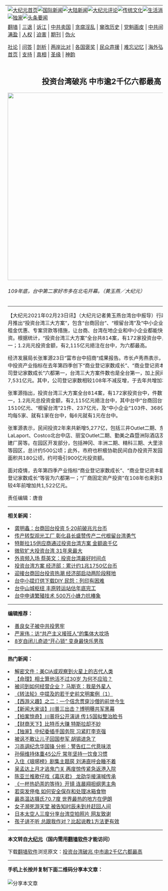 <a name="1" id="1" target="_blank"></a><span id="1"></span>
<table align=center border="0"><tr><td colspan="2" VALIGN=TOP><a href="https://github.com/xgoxlu390/djy/blob/master/gb/nf1351518.md#1"><img src="https://raw.githubusercontent.com/xgoxlu390/www/master/t/djy/1.jpg" title="大纪元首页" alt="大纪元首页"></a><a href="https://github.com/xgoxlu390/djy/blob/master/gb/n24hr.md#1"><img src="https://raw.githubusercontent.com/xgoxlu390/www/master/t/djy/3.jpg" title="国际新闻" alt="国际新闻"></a><a href="https://github.com/xgoxlu390/djy/blob/master/gb/nsc413.md#1"><img src="https://raw.githubusercontent.com/xgoxlu390/www/master/t/djy/4.jpg" title="大陆新闻" alt="大陆新闻"></a><a href="https://github.com/xgoxlu390/djy/blob/master/gb/news392.md#1"><img src="https://raw.githubusercontent.com/xgoxlu390/www/master/t/djy/5.jpg" title="大纪元评论" alt="大纪元评论"></a><a href="https://github.com/xgoxlu390/djy/blob/master/gb/news2007.md#1"><img src="https://raw.githubusercontent.com/xgoxlu390/www/master/t/djy/6.jpg" title="传统文化" alt="传统文化"></a><a href="https://github.com/xgoxlu390/djy/blob/master/gb/news2008.md#1"><img src="https://raw.githubusercontent.com/xgoxlu390/www/master/t/djy/7.jpg" title="生活消费" alt="生活消费"></a><a href="https://github.com/xgoxlu390/djy/blob/master/gb/ncyule.md#1"><img src="https://raw.githubusercontent.com/xgoxlu390/www/master/t/djy/8.jpg" title="娱乐休闲" alt="娱乐休闲"></a><a href="https://github.com/xgoxlu390/djy/blob/master/gb/nsc1002.md#1"><img src="https://raw.githubusercontent.com/xgoxlu390/www/master/t/djy/9.jpg" title="健康" alt="健康"></a><a href="https://github.com/xgoxlu390/djy/blob/master/gb/nf6092.md#1"><img src="https://raw.githubusercontent.com/xgoxlu390/www/master/t/djy/10a.jpg" title="独家" alt="独家"></a><a href="https://github.com/xgoxlu390/djy/blob/master/gb/nf4514.md#1"><img src="https://raw.githubusercontent.com/xgoxlu390/www/master/t/djy/12a.jpg" title="头条要闻" alt="头条要闻"></a></td></tr>
<tr><td colspan="2" VALIGN=TOP><a target="_blank" href="https://github.com/xgoxlu390/www/blob/master/README.md?zsrh#1">翻墙</a> | <a target="_blank" href="https://github.com/xgoxlu390/djy/blob/master/gb/nf5657.md#1">三退</a> | <a target="_blank" href="https://github.com/xgoxlu390/djy/blob/master/gb/nf6124.md#1">诉江</a> | <a target="_blank" href="https://github.com/xgoxlu390/djy/blob/master/gb/nf1176117.md#1">中共卖国</a> | <a target="_blank" href="https://github.com/xgoxlu390/djy/blob/master/gb/nf5773.md#1">贪腐淫乱</a> | <a target="_blank" href="https://github.com/xgoxlu390/djy/blob/master/gb/nf1176115.md#1">窜改历史</a> | <a target="_blank" href="https://github.com/xgoxlu390/djy/blob/master/gb/nf1176107.md#1">党魁画皮</a> | <a target="_blank" href="https://github.com/xgoxlu390/djy/blob/master/gb/nf1320400.md#1">中共间谍</a> | <a target="_blank" href="https://github.com/xgoxlu390/djy/blob/master/gb/nf1176114.md#1">破坏传统</a> | <a target="_blank" href="https://github.com/xgoxlu390/ntdtv/blob/master/gb/prog447_1.md#1">恶贯满盈</a> | <a target="_blank" href="https://github.com/xgoxlu390/djy/blob/master/gb/ncid278.md#1">人权</a> | <a target="_blank" href="https://github.com/xgoxlu390/djy/blob/master/gb/nf1176111.md#1">迫害</a> | <a target="_blank" href="https://gitlab.com/szzdlab/mh-qikan/blob/master/README.md#1">期刊</a> | <a target="_blank" href="https://github.com/xgoxlu390/djy/blob/master/gb/nf5562.md#1">伪火</a></p><p><a target="_blank" href="https://github.com/xgoxlu390/djy/blob/master/gb/9p.md#1">社论</a> | <a target="_blank" href="https://github.com/xgoxlu390/djy/blob/master/gb/nf4378.md#1">问答</a> | <a target="_blank" href="https://github.com/xgoxlu390/djy/blob/master/gb/nf5792.md#1">剖析</a> | <a target="_blank" href="https://github.com/xgoxlu390/djy/blob/master/gb/nf5735.md#1">两岸比对</a> | <a target="_blank" href="https://github.com/xgoxlu390/djy/blob/master/gb/nf6119.md#1">各国褒奖</a> | <a target="_blank" href="https://github.com/xgoxlu390/djy/blob/master/gb/nf6120.md#1">民众声援</a> | <a target="_blank" href="https://github.com/xgoxlu390/djy/blob/master/gb/nf1188594.md#1">难忘记忆</a> | <a target="_blank" href="https://github.com/xgoxlu390/djy/blob/master/gb/nf3180.md#1">海外弘传</a> | <a target="_blank" href="https://github.com/xgoxlu390/djy/blob/master/gb/nf5410.md#1">万人上访</a> | <a target="_blank" href="https://github.com/xgoxlu390/www/blob/master/README.md?zsrh#1">平台首页</a> | <a target="_blank" href="https://github.com/xgoxlu390/djy/blob/master/gb/nf4386.md#1">支持</a> | <a target="_blank" href="https://github.com/xgoxlu390/djy/blob/master/gb/nf4389.md#1">真相</a> | <a target="_blank" href="https://github.com/xgoxlu390/djy/blob/master/gb/nf5790.md#1">圣缘</a> | <a target="_blank" href="https://github.com/xgoxlu390/djy/blob/master/gb/nf4786.md#1">神韵</a></td></tr>
<tr><td VALIGN=TOP width="626"><h2 align=center>投资台湾破兆 中市逾2千亿六都最高</h2>
<img width="600" src="https://i.epochtimes.com/assets/uploads/2021/02/485022.jpg" />
<h6>109年底，台中第二家好市多在北屯开幕。（黄玉燕／大纪元）
</h6>
<hr>
<p>【大纪元2021年02月23日讯】（大纪元记者黄玉燕台湾台中报导）行政院2019年7月推出“<ahref="https://github.com/xgoxlu390/djy/blob/master/gb/tag/%E6%8A%95%E8%B5%84%E5%8F%B0%E6%B9%BE.md#1">投资台湾</a>三大方案”，包含“<ahref="https://github.com/xgoxlu390/djy/blob/master/gb/tag/%E5%8F%B0%E5%95%86%E5%9B%9E%E5%8F%B0.md#1">台商回台</a>”、“<ahref="https://github.com/xgoxlu390/djy/blob/master/gb/tag/%E6%A0%B9%E7%95%99%E5%8F%B0%E6%B9%BE.md#1">根留台湾</a>”及“中小企业”，提供土地租金优惠、专案贷款等措施，让台商、台湾在地企业和中小企业都能快速、安心投资。根据统计，“投资台湾三大方案”全台共814案，有172家投资台中，件数全台第一；1.2兆元投资金额，有2,115亿元挹注在台中，为六都最高。</p>
<p>经济发展局长张峯源23日“富市台中招商”成果报告。市长卢秀燕表示，面对疫情，台中投资产业指标在去年第四季创下“商业登记家数成长”、“商业登记资本额成长”、“公司登记家数成长”六都第一，台湾三大方案件数也是全台第一，加上民间投资，总计有7,531亿元。其中，公司登记家数相较108年不减反增，于去年共增加3900家。</p>
<p>张峯源指出，<ahref="https://github.com/xgoxlu390/djy/blob/master/gb/tag/%E6%8A%95%E8%B5%84%E5%8F%B0%E6%B9%BE.md#1">投资台湾</a>三大方案全台814案，有172家投资台中，件数高居全台第一，1.2兆元总投资金额，有2,115亿元挹注台中，其中台中“<ahref="https://github.com/xgoxlu390/djy/blob/master/gb/tag/%E5%8F%B0%E5%95%86%E5%9B%9E%E5%8F%B0.md#1">台商回台</a>”占48件、1510亿元、“<ahref="https://github.com/xgoxlu390/djy/blob/master/gb/tag/%E6%A0%B9%E7%95%99%E5%8F%B0%E6%B9%BE.md#1">根留台湾</a>”21件、237亿元，及“中小企业”103件、368亿元，也就是平均每5家、就有1家在台中，每6元就有1元在台中。</p>
<p>张峯源表示，民间投资2年来共新增5,277亿，包括三井Outlet二期、东区LaLaport、Costco北台中店、丽宝Outlet二期、勤美之森暨洲际酒店及美光记忆体扩建厂房等。在园区开发部分，包括神冈、丰洲二期、精科三期、大里涂城、大里夏田等园区，总计约500公顷；此外，市府也积极协助民间自办投资开发园区，合计开发面积共180公顷，约可吸引900亿元投资额。</p>
<p>面对疫情，去年第四季产业指标“商业登记家数成长”、“商业登记资本额成长”、“公司登记家数成长”等皆为六都第一；“厂商固定资产投资”在108年也来到3,183亿元，相较4年前增加共1,522亿元。</p>
<p>责任编辑：唐音</p>

<hr>


<strong>相关新闻：</strong>
<li><a href="https://github.com/xgoxlu390/djy/blob/master/gb/20/5/5/n12084622.md#1">龚明鑫：台商回台投资 5·20前破兆元台币</a></li>
<li><a href="https://github.com/xgoxlu390/djy/blob/master/gb/20/8/26/n12358235.md#1">传产转型观光工厂 彰化县长盛赞传产二代根留台湾勇气</a></li>
<li><a href="https://github.com/xgoxlu390/djy/blob/master/gb/20/10/15/n12477343.md#1">特斯拉15供应商通过投资台湾方案 金额逾千亿</a></li>
<li><a href="https://github.com/xgoxlu390/djy/blob/master/gb/20/10/26/n12503057.md#1">微软扩大投资台湾 31年来最大</a></li>
<li><a href="https://github.com/xgoxlu390/djy/blob/master/gb/20/11/2/n12519659.md#1">外资频入场 蔡英文：投资台湾最好时间点</a></li>
<li><a href="https://github.com/xgoxlu390/djy/blob/master/gb/21/1/9/n12676987.md#1">投资台湾方案 经济部：累计约1兆1750亿台币</a></li>
<li><a href="https://github.com/xgoxlu390/djy/blob/master/gb/21/2/16/n12755106.md#1">迎接台商回台投资热潮 经济部启动两阶段释地</a></li>
<li><a href="https://github.com/xgoxlu390/djy/blob/master/gb/21/2/23/n12769368.md#1">台中小提灯供下载DIY 民怨：列印有困难</a></li>
<li><a href="https://github.com/xgoxlu390/djy/blob/master/gb/21/2/23/n12769360.md#1">台中山城枢纽 丰原转运站估年底完工</a></li>
<li><a href="https://github.com/xgoxlu390/djy/blob/master/gb/21/2/23/n12768011.md#1">台中申请繁殖技术  500万小蜂力抗椿象</a></li>
<hr>


<strong>编辑推荐：</strong>
<li><a href="https://github.com/xgoxlu390/djy/blob/master/gb/13/9/29/n3974789.md?dfh#1" target="_blank">善良女子被中共投男牢</a></li><li><a href="https://github.com/tsiac2612/djy/blob/master/gb/17/12/19/n9970937.md#1" target="_blank">严家伟：访“共产主义接班人”的集体大坟场</a></li><li><a href="https://github.com/tsiac2612/djy/blob/master/gb/18/8/2/n10610921.md#1" target="_blank">8岁自闭儿奇迹“开心锁” 变身最快乐男孩</a></li>
<hr>

<strong>热门新闻：</strong>
<li><a href="https://github.com/wfncjj363/djy/blob/master/gb/21/2/19/n12762219.md#1">解密文件：美CIA或观察到火星上的古代人类</a></li>
<li><a href="https://github.com/wfncjj363/djy/blob/master/gb/20/12/30/n12653772.md#1">【命理】相士算他活不过30岁 为何不应验？</a></li>
<li><a href="https://github.com/wfncjj363/djy/blob/master/gb/21/2/16/n12755606.md#1">被问到如何经营企业？ 马斯克：我是外星人</a></li>
<li><a href="https://github.com/wfncjj363/djy/blob/master/gb/21/2/16/n12756200.md#1">《转法轮》中提及的若干史前文明案例（1）</a></li>
<li><a href="https://github.com/wfncjj363/djy/blob/master/gb/18/3/8/n10200680.md#1">【西游义趣】之二：一个信念贯穿沙僧的前世今生</a></li>
<li><a href="https://github.com/wfncjj363/djy/blob/master/gb/21/2/22/n12767803.md#1">【新闻大家谈】川普三出击？博明曝共军黑幕</a></li>
<li><a href="https://github.com/wfncjj363/djy/blob/master/gb/21/2/22/n12766354.md#1">【拍案惊奇】川普将公开演讲 传15国拟整治脸书</a></li>
<li><a href="https://github.com/wfncjj363/djy/blob/master/gb/21/2/22/n12768264.md#1">【财商天下】比特币大赚  特斯拉却不妙</a></li>
<li><a href="https://github.com/wfncjj363/djy/blob/master/gb/21/2/18/n12760322.md#1">【独家】中纪委插手国务院 习紧盯李克强</a></li>
<li><a href="https://github.com/wfncjj363/djy/blob/master/gb/21/2/21/n12765948.md#1">被讽不敢让儿子回国参军 胡锡进急了</a></li>
<li><a href="https://github.com/wfncjj363/djy/blob/master/gb/21/2/21/n12765796.md#1">习高调纪念华国锋 分析：警告红二代意味浓</a></li>
<li><a href="https://github.com/wfncjj363/djy/blob/master/gb/21/2/22/n12766316.md#1">孙俪维持体重45公斤 常年坚持一饮食习惯</a></li>
<li><a href="https://github.com/wfncjj363/djy/blob/master/gb/21/2/21/n12765995.md#1">入住《琅琊榜》剧集主题房 刘涛直呼会睡不着</a></li>
<li><a href="https://github.com/wfncjj363/djy/blob/master/gb/21/2/21/n12765848.md#1">吴孟达上月才逃鬼门关 再度惊传紧急返港入院</a></li>
<li><a href="https://github.com/wfncjj363/djy/blob/master/gb/21/2/21/n12765209.md#1">陈亚兰推歌仔戏《嘉庆君》 龙劭华接演喊传承</a></li>
<li><a href="https://github.com/wfncjj363/djy/blob/master/gb/21/2/21/n12765033.md#1">《一杯热奶茶的等待》开镜 连晨翔担纲男主角</a></li>
<li><a href="https://github.com/wfncjj363/djy/blob/master/gb/21/2/20/n12764713.md#1">若突发停电 如何安全保存和处理冰箱食物</a></li>
<li><a href="https://github.com/wfncjj363/djy/blob/master/gb/21/2/21/n12765071.md#1">最高温达摄氏70.7度 世界最热的地方在伊朗</a></li>
<li><a href="https://github.com/wfncjj363/djy/blob/master/gb/21/2/21/n12765309.md#1">女子濒死游天堂 被告知时辰未到并赶回人间</a></li>
<li><a href="https://github.com/wfncjj363/djy/blob/master/gb/21/2/21/n12765194.md#1">日本太空人三度分享台湾空拍照片 网友致谢</a></li>
<li><a href="https://github.com/wfncjj363/djy/blob/master/gb/21/2/16/n12756157.md#1">孩子讲不听 总跟我作对？比起说教1方法更有效</a></li>
<hr>

<strong>本文转自<a href="https://www.epochtimes.com">大纪元</a>（国内需用<a href="https://github.com/xgoxlu390/www/blob/master/README.md#8">翻墙软件</a>才能访问）</strong><p>下载<a href="https://github.com/xgoxlu390/www/blob/master/README.md#8">翻墙软件</a>浏览原文：<a href="https://www.epochtimes.com/gb/21/2/23/n12769364.htm">投资台湾破兆 中市逾2千亿六都最高</a></p><hr>

<strong>手机上长按并复制下面二维码分享本文章：</strong><br><br><img src="https://chart.apis.google.com/chart?cht=qr&chs=240x240&choe=UTF-8&chld=M|2&chl=https://github.com/xgoxlu390/djy/blob/master/gb/21/2/23/n12769364.md%231" title="分享本文章"></td><td VALIGN=TOP><a href="https://github.com/xgoxlu390/djy/blob/master/gb/16/1/21/n4622075.md?dfh#1" target="_blank"><img src="https://raw.githubusercontent.com/xgoxlu390/djy/master/gb/300/wei-f1.jpg" title="中共的伪火骗局"  alt="中共的伪火骗局"></a><br><a href="https://github.com/xgoxlu390/www/blob/master/README.md?dfh#9" target="_blank"><img src="https://raw.githubusercontent.com/xgoxlu390/djy/master/gb/300/yong-h.jpg" title="永恒的见证"  alt="永恒的见证"></a><br><a href="https://github.com/xgoxlu390/djy/blob/master/gb/13/9/29/n3974789.md?dfh#1" target="_blank"><img src="https://raw.githubusercontent.com/xgoxlu390/djy/master/gb/300/shang-lnz.jpg" title="善良女子被中共投男牢"  alt="善良女子被中共投男牢"></a><br><a href="https://github.com/xgoxlu390/djy/blob/master/gb/16/3/16/n4663449.md?dfh#1" target="_blank"><img src="https://raw.githubusercontent.com/xgoxlu390/djy/master/gb/300/huo-z3.jpg" title="警卫目击活摘器官"  alt="警卫目击活摘器官"></a><br><a href="https://github.com/xgoxlu390/djy/blob/master/gb/16/8/7/n8177641.md?dfh#1" target="_blank"><img src="https://raw.githubusercontent.com/xgoxlu390/djy/master/gb/300/huo-z4.jpg" title="证人描述活摘恐怖"  alt="证人描述活摘恐怖"></a><br><a href="https://github.com/xgoxlu390/djy/blob/master/gb/10/4/19/n2881569.md?dfh#1" target="_blank"><img src="https://raw.githubusercontent.com/xgoxlu390/djy/master/gb/300/huo-z1.jpg" title="揭开活摘器官黑幕"  alt="揭开活摘器官黑幕"></a><br><a href="https://github.com/xgoxlu390/djy/blob/master/gb/10/11/7/n3077476.md?dfh#1" target="_blank"><img src="https://raw.githubusercontent.com/xgoxlu390/djy/master/gb/300/ma-ks.jpg" title="马克思的成魔之路"  alt="马克思的成魔之路"></a><br><a href="https://github.com/xgoxlu390/djy/blob/master/gb/14/6/9/n4173977.md?dfh#1" target="_blank"><img src="https://raw.githubusercontent.com/xgoxlu390/djy/master/gb/300/chang-zs.jpg" title="藏字石 蕴天机"  alt="藏字石 蕴天机"></a><br><a href="https://github.com/xgoxlu390/djy/blob/master/gb/18/5/10/n10381511.md?dfh#1" target="_blank"><img src="https://raw.githubusercontent.com/xgoxlu390/djy/master/gb/300/st1.jpg" title="关注3亿人三退"  alt="关注3亿人三退"></a><br><a href="https://github.com/xgoxlu390/djy/blob/master/gb/18/3/21/n10237682.md?dfh#1" target="_blank"><img src="https://raw.githubusercontent.com/xgoxlu390/djy/master/gb/300/jie-t.jpg" title="解体中共复兴中华"  alt="解体中共复兴中华"></a><br><a href="https://github.com/xgoxlu390/djy/blob/master/gb/9/2/9/n2422991.md?dfh#1" target="_blank"><img src="https://raw.githubusercontent.com/xgoxlu390/djy/master/gb/300/gao-zs.jpg" title="中共迫害良心律师"  alt="中共迫害良心律师"></a><br><a href="https://github.com/xgoxlu390/djy/blob/master/gb/18/12/9/n10900044.md?dfh#1" target="_blank"><img src="https://raw.githubusercontent.com/xgoxlu390/djy/master/gb/300/sj1.jpg" title="303万人举报江泽民"  alt="303万人举报江泽民"></a><br><a href="https://github.com/xgoxlu390/djy/blob/master/gb/18/8/28/n10672014.md?dfh#1" target="_blank"><img src="https://raw.githubusercontent.com/xgoxlu390/djy/master/gb/300/sj2.jpg" title="这些官员为何起诉江泽民"  alt="这些官员为何起诉江泽民"></a><br><a href="https://github.com/xgoxlu390/djy/blob/master/gb/8/12/18/n2367165.md?dfh#1" target="_blank"><img src="https://raw.githubusercontent.com/xgoxlu390/djy/master/gb/300/liangan.jpg" title="海峡两岸的强烈对比"  alt="海峡两岸的强烈对比"></a><br><a href="https://github.com/xgoxlu390/djy/blob/master/gb/15/12/10/n4593139.md?dfh#1" target="_blank"><img src="https://raw.githubusercontent.com/xgoxlu390/djy/master/gb/300/jia-ndzl.jpg" title="加拿大总理的贺信"  alt="加拿大总理的贺信"></a><br><a href="https://github.com/xgoxlu390/djy/blob/master/gb/11/6/17/n3289382.md?dfh#1" target="_blank"><img src="https://raw.githubusercontent.com/xgoxlu390/djy/master/gb/300/xiao-wd.jpg" title="探寻真相兼听则明"  alt="探寻真相兼听则明"></a><br><a href="https://github.com/xgoxlu390/djy/blob/master/gb/18/10/27/n10812623.md?dfh#1" target="_blank"><img src="https://raw.githubusercontent.com/xgoxlu390/djy/master/gb/300/yindu.jpg" title="印度媒体报道东方"  alt="印度媒体报道东方"></a><br><a href="https://github.com/xgoxlu390/djy/blob/master/gb/18/6/9/n10469652.md?dfh#1" target="_blank"><img src="https://raw.githubusercontent.com/xgoxlu390/djy/master/gb/300/xie-j.jpg" title="不一样的海外校园"  alt="不一样的海外校园"></a><br><a href="https://github.com/xgoxlu390/djy/blob/master/gb/7/4/5/n1669415.md?dfh#1" target="_blank"><img src="https://raw.githubusercontent.com/xgoxlu390/djy/master/gb/300/li-up.jpg" title="从大师到徒弟的传奇"  alt="从大师到徒弟的传奇"></a><br><a href="https://github.com/xgoxlu390/djy/blob/master/gb/17/5/26/n9191512.md?dfh#1" target="_blank"><img src="https://raw.githubusercontent.com/xgoxlu390/djy/master/gb/300/zfl2.jpg" title="亿万人与东方一本奇书"  alt="亿万人与东方一本奇书"></a><br><a href="https://github.com/xgoxlu390/djy/blob/master/gb/13/11/27/n4020290.md?dfh#1" target="_blank"><img src="https://raw.githubusercontent.com/xgoxlu390/djy/master/gb/300/zhen-h.jpg" title="大陆见不到的震撼场面"  alt="大陆见不到的震撼场面"></a><br><a href="https://github.com/xgoxlu390/djy/blob/master/gb/15/7/17/n4482910.md?dfh#1" target="_blank"><img src="https://raw.githubusercontent.com/xgoxlu390/djy/master/gb/300/dalu-sk.jpg" title="人心向善 大陆当初盛况"  alt="人心向善 大陆当初盛况"></a><br><a href="https://github.com/xgoxlu390/djy/blob/master/gb/19/1/5/n10955468.md?dfh#1" target="_blank"><img src="https://raw.githubusercontent.com/xgoxlu390/djy/master/gb/300/zfl1.jpg" title="追寻真理 这书讲什么"  alt="追寻真理 这书讲什么"></a><br><a href="https://github.com/xgoxlu390/www/blob/master/README.md?dfh#1" target="_blank"><img src="https://raw.githubusercontent.com/xgoxlu390/djy/master/gb/300/fq1.jpg" title="下载免费翻墙软件"  alt="下载免费翻墙软件"></a><br></td></tr></table>
